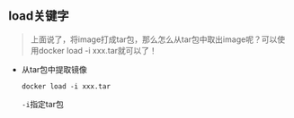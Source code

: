 ## load关键字

> 上面说了，将image打成tar包，那么怎么从tar包中取出image呢？可以使用docker load -i xxx.tar就可以了！



- 从tar包中提取镜像

  ```shell
  docker load -i xxx.tar
  ```

  `-i`指定tar包

